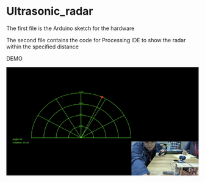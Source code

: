 # Ultrasonic_radar

The first file is the Arduino sketch for the hardware

The second file contains the code for Processing IDE to show the radar within the specified distance

DEMO

![Demo](radar_ultrasonic/Demo.gif)
